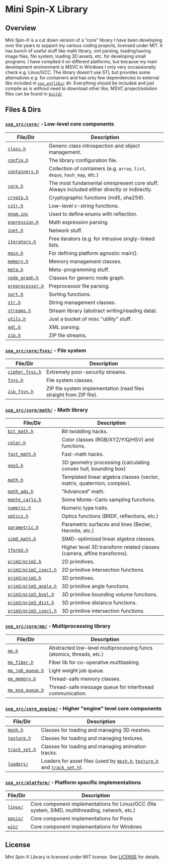 # Mini Spin-X Library

## Overview
Mini Spin-X is a cut down version of a "core" library I have been developing over the years to support my various coding projects, licensed under MIT. It has bunch of useful stuff like math library, xml parsing, loading/saving image files, file system, loading 3D assets, etc. for developing small programs. I have compiled it on different platforms, but because my main development environment is MSVC in Windows I only very occassionally check e.g. Linux/GCC. The library doesn't use STL but provides some alternatives e.g. for containers and has only few dependencies to external libs included in [`sxp_extlibs/`](sxp_extlibs/) dir. Everything should be included and just compile as is without need to download other libs. MSVC project/solution files can be found in [`build/`](builds/)

## Files & Dirs
### [`sxp_src/core/`](sxp_src/core) - Low-level core components
|File/Dir|Description|
|---|---|
|[`class.h`](sxp_src/core/class.h)|Generic class introspection and object management.|
|[`config.h`](sxp_src/core/config.h)|The library configuration file.|
|[`containers.h`](sxp_src/core/containers.h)|Collection of containers (e.g. `array`, `list`, `deque`, `hash_map`, etc.)|
|[`core.h`](sxp_src/core/core.h)|The most fundamental omnipresent core stuff. Always included either directly or indirectly.|
|[`crypto.h`](sxp_src/core/crypto.h)|Cryptographic functions (md5, sha256).|
|[`cstr.h`](sxp_src/core/cstr.h)|Low-level c-string functions.|
|[`enum.inc`](sxp_src/core/enum.inc)|Used to define enums with reflection.|
|[`expression.h`](sxp_src/core/expression.h)|Math expression parsing.|
|[`inet.h`](sxp_src/core/inet.h)|Network stuff.|
|[`iterators.h`](sxp_src/core/iterators.h)|Free iterators (e.g. for intrusive singly-linked lists.|
|[`main.h`](sxp_src/core/main.h)|For defining platform agnostic main().|
|[`memory.h`](sxp_src/core/memory.h)|Memory management classes.|
|[`meta.h`](sxp_src/core/meta.h)|Meta-progremming stuff.|
|[`node_graph.h`](sxp_src/core/node_graph.h)|Classes for generic node graph.|
|[`preprocessor.h`](sxp_src/core/preprocessor.h)|Preprocessor file parsing.|
|[`sort.h`](sxp_src/core/sort.h)|Sorting functions.|
|[`str.h`](sxp_src/core/str.h)|String management classes.|
|[`streams.h`](sxp_src/core/streams.h)|Stream library (abstract writing/reading data).|
|[`utils.h`](sxp_src/core/utils.h)|Just a bucket of misc "utility" stuff.|
|[`xml.h`](sxp_src/core/xml.h)|XML parsing.|
|[`zip.h`](sxp_src/core/zip.h)|ZIP file streams.|

### [`sxp_src/core/fsys/`](sxp_src/core/fsys) - File system
|File/Dir|Description|
|---|---|
|[`cipher_fsys.h`](sxp_src/core/fsys/cipher_fsys.h)|Extremely poor-security streams.|
|[`fsys.h`](sxp_src/core/fsys/fsys.h)|File system classes.|
|[`zip_fsys.h`](sxp_src/core/fsys/zip_fsys.h)|ZIP file system implementation (read files straight from ZIP file).|

### [`sxp_src/core/math/`](sxp_src/core/math) - Math library
|File/Dir|Description|
|---|---|
|[`bit_math.h`](sxp_src/core/math/bit_math.h)|Bit twiddling hacks.|
|[`color.h`](sxp_src/core/math/color.h)|Color classes (RGB/XYZ/YIQ/HSV) and functions.|
|[`fast_math.h`](sxp_src/core/math/fast_math.h)|Fast-math hacks.|
|[`geo3.h`](sxp_src/core/math/geo3.h)|3D geometry processing (calculating convex hull, bounding box)|
|[`math.h`](sxp_src/core/math/math.h)|Templated linear algebra classes (vector, matrix, quaternion, complex).|
|[`math_adv.h`](sxp_src/core/math/math_adv.h)|"Advanced" math.|
|[`monte_carlo.h`](sxp_src/core/math/monte_carlo.h)|Some Monte-Carlo sampling functions.|
|[`numeric.h`](sxp_src/core/math/numeric.h)|Numeric type traits.|
|[`optics.h`](sxp_src/core/math/optics.h)|Optics functions (BRDF, reflections, etc.)|
|[`parametric.h`](sxp_src/core/math/parametric.h)|Parametric surfaces and lines (Bezier, Hermite, etc.)|
|[`simd_math.h`](sxp_src/core/math/simd_math.h)|SIMD-optimized linear algebra classes.|
|[`tform3.h`](sxp_src/core/math/tform3.h)|Higher level 3D transform related classes (camera, affine transforms).|
|[`prim2/prim2.h`](sxp_src/core/math/prim2/prim2.h)|2D primitives.|
|[`prim2/prim2_isect.h`](sxp_src/core/math/prim2/prim2_isect.h)|2D primitive intersection functions.|
|[`prim3/prim3.h`](sxp_src/core/math/prim3/prim3.h)|3D primitives.|
|[`prim3/prim3_angle.h`](sxp_src/core/math/prim3/prim3_angle.h)|3D primitive angle functions.|
|[`prim3/prim3_bvol.h`](sxp_src/core/math/prim3/prim3_bvol.h)|3D primitive bounding volume functions.|
|[`prim3/prim3_dist.h`](sxp_src/core/math/prim3/prim3_dist.h)|3D primitive distance functions.|
|[`prim3/prim3_isect.h`](sxp_src/core/math/prim3/prim3_isect.h)|3D primitive intersection functions.|

### [`sxp_src/core/mp/`](sxp_src/core/mp) - Multiprocessing library
|File/Dir|Description|
|---|---|
|[`mp.h`](sxp_src/core/mp/mp.h)|Abstracted low-level multiprocessing funcs (atomics, threads, etc.)|
|[`mp_fiber.h`](sxp_src/core/mp/mp_fiber.h)|Fiber lib for co-operative multitasking.|
|[`mp_job_queue.h`](sxp_src/core/mp/mp_job_queue.h)|Light weight job queue.|
|[`mp_memory.h`](sxp_src/core/mp/mp_memory.h)|Thread-safe memory classes.|
|[`mp_msg_queue.h`](sxp_src/core/mp/mp_msg_queue.h)|Thread-safe message queue for interthread communication.|

### [`sxp_src/core_engine/`](sxp_src/core_engine) - Higher "engine" level core components
|File/Dir|Description|
|---|---|
|[`mesh.h`](sxp_src/core_engine/mesh.h)|Classes for loading and managing 3D meshes.|
|[`texture.h`](sxp_src/core_engine/texture.h)|Classes for loading and managing textures.|
|[`track_set.h`](sxp_src/core_engine/track_set.h)|Classes for loading and managing animation tracks.|
|[`loaders/`](sxp_src/core_engine/loaders/)|Loaders for asset files (used by [`mesh.h`](sxp_src/core_engine/mesh.h), [`texture.h`](sxp_src/core_engine/texture.h) and [`track_set.h`](sxp_src/core_engine/track_set.h)).|

### [`sxp_src/platform/`](sxp_src/platform) - Platform specific implementations
|File/Dir|Description|
|---|---|
|[`linux/`](sxp_src/platform/linux)|Core component implementations for Linux/GCC (file system, SIMD, multithreading, network, etc.)|
|[`posix/`](sxp_src/platform/posix)|Core component implementations for Posix|
|[`win/`](sxp_src/platform/win)|Core component implementations for Windows|

## License
Mini Spin-X Library is licensed under MIT license. See [LICENSE](LICENSE) for details.
